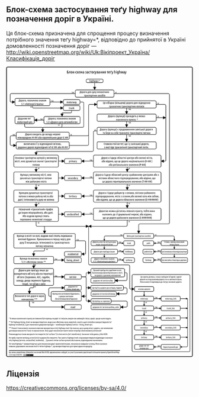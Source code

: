 ## Блок-схема застосування теґу highway для позначення доріг в Україні.

Ця блок-схема призначена для спрощення процесу визначення потрібного значення теґу highway=*, відповідно до 
прийнятої в Україні домовленності позначення доріг — http://wiki.openstreetmap.org/wiki/Uk:Вікіпроект_Україна/Класифікація_доріг

![](https://github.com/Andygol/osm-highway-tag/raw/master/highway-value.png)

## Ліцензія
https://creativecommons.org/licenses/by-sa/4.0/
